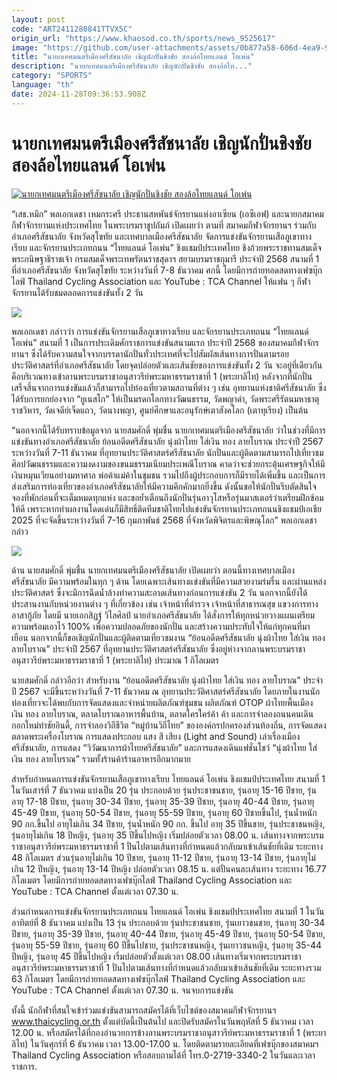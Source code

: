 ```yaml
---
layout: post
code: "ART2411280841TTVX5C"
origin_url: "https://www.khaosod.co.th/sports/news_9525617"
image: "https://github.com/user-attachments/assets/0b877a58-606d-4ea9-95ef-453c8cddc6a1"
title: "นายกเทศมนตรีเมืองศรีสัชนาลัย เชิญนักปั่นชิงชัย สองล้อไทยแลนด์ โอเพ่น"
description: "นายกเทศมนตรีเมืองศรีสัชนาลัย เชิญนักปั่นชิงชัย สองล้อไท..."
category: "SPORTS"
language: "th"
date: 2024-11-28T09:36:53.908Z
---
```


# นายกเทศมนตรีเมืองศรีสัชนาลัย เชิญนักปั่นชิงชัย สองล้อไทยแลนด์ โอเพ่น

[![นายกเทศมนตรีเมืองศรีสัชนาลัย เชิญนักปั่นชิงชัย สองล้อไทยแลนด์ โอเพ่น](https://www.khaosod.co.th/wpapp/uploads/2024/11/uieqqq.jpg "นายกเทศมนตรีเมืองศรีสัชนาลัย เชิญนักปั่นชิงชัย สองล้อไทยแลนด์ โอเพ่น")](https://www.khaosod.co.th/wpapp/uploads/2024/11/uieqqq.jpg)

“เสธ.หมึก” พลเอกเดชา เหมกระศรี ประธานสหพันธ์จักรยานแห่งอาเซียน (เอซีเอฟ) และนายกสมาคมกีฬาจักรยานแห่งประเทศไทย ในพระบรมราชูปถัมภ์ เปิดเผยว่า ตามที่ สมาคมกีฬาจักรยานฯ ร่วมกับอำเภอศรีสัชนาลัย จังหวัดสุโขทัย และเทศบาลเมืองศรีสัชนาลัย จัดการแข่งขันจักรยานเสือภูเขาทางเรียบ และจักรยานประเภทถนน “ไทยแลนด์ โอเพ่น” ชิงแชมป์ประเทศไทย ชิงถ้วยพระราชทานสมเด็จพระกนิษฐาธิราชเจ้า กรมสมเด็จพระเทพรัตนราชสุดาฯ สยามบรมราชกุมารี ประจำปี 2568 สนามที่ 1 ที่อำเภอศรีสัชนาลัย จังหวัดสุโขทัย ระหว่างวันที่ 7-8 ธันวาคม ศกนี้ โดยมีการถ่ายทอดสดทางเฟซบุ๊กไลฟ์ Thailand Cycling Association และ YouTube : TCA Channel ให้แฟน ๆ กีฬาจักรยานได้รับชมตลอดการแข่งขันทั้ง 2 วัน

![](https://www.khaosod.co.th/wpapp/uploads/2024/11/2549189.jpg)

พลเอกเดชา กล่าวว่า การแข่งขันจักรยานเสือภูเขาทางเรียบ และจักรยานประเภทถนน “ไทยแลนด์ โอเพ่น” สนามที่ 1 เป็นการประเดิมศักราชการแข่งขันสนามแรก ประจำปี 2568 ของสมาคมกีฬาจักรยานฯ ซึ่งได้รับความสนใจจากบรรดานักปั่นทั่วประเทศที่จะไปสัมผัสเส้นทางการปั่นตามรอยประวัติศาสตร์ที่อำเภอศรีสัชนาลัย โดยจุดปล่อยตัวและเส้นชัยของการแข่งขันทั้ง 2 วัน จะอยู่ที่เดียวกันคือบริเวณทางเข้าลานพระบรมราชาอนุสาวรีย์พระมหาธรรมราชาที่ 1 (พระยาลิไท) หลังจากที่นักปั่นเสร็จสิ้นจากการแข่งขันแล้วก็สามารถไปท่องเที่ยวตามสถานที่ต่าง ๆ เช่น อุทยานแห่งชาติศรีสัชนาลัย ซึ่งได้รับการยกย่องจาก “ยูเนสโก” ให้เป็นมรดกโลกทางวัฒนธรรม, วัดพญาดำ, วัดพระศรีรัตนมหาธาตุราชวิหาร, วัดเจดีย์เจ็ดแถว, วัดนางพญา, ศูนย์ศึกษาและอนุรักษ์เตาสังคโลก (เตาทุเรียง) เป็นต้น

“นอกจากนี้ได้รับทราบข้อมูลจาก นายสมศักดิ์ พุ่มชื่น นายกเทศมนตรีเมืองศรีสัชนาลัย ว่าในช่วงที่มีการแข่งขันทางอำเภอศรีสัชนาลัย ย้อนอดีตศรีสัชนาลัย นุ่งผ้าไทย ใส่เงิน ทอง ลายโบราณ ประจำปี 2567 ระหว่างวันที่ 7-11 ธันวาคม ที่อุทยานประวัติศาสตร์ศรีสัชนาลัย นักปั่นและผู้ติดตามสามารถไปเที่ยวชมศิลปวัฒนธรรมและความงดงามของขนมธรรมเนียมประเพณีโบราณ คาดว่าจะช่วยกระตุ้นเศรษฐกิจให้มีเงินหมุนเวียนอย่างมหาศาล พ่อค้าแม่ค้าในชุมชน รวมไปถึงผู้ประกอบการก็มีรายได้เพิ่มขึ้น และเป็นการส่งเสริมการท่องเที่ยวของอำเภอศรีสัชนาลัยให้มีความคึกคักมากยิ่งขึ้น ดังนั้นขอให้นักปั่นรีบตัดสินใจจองที่พักก่อนที่จะเต็มหมดทุกแห่ง และขอย้ำเตือนถึงนักปั่นรุ่นอาวุโสหรือรุ่นมาสเตอร์ว่าเตรียมฝึกซ้อมให้ดี เพราะหากทำผลงานโดดเด่นก็มีสิทธิ์ติดทีมชาติไทยไปแข่งขันจักรยานประเภทถนนชิงแชมป์เอเชีย 2025 ที่จะจัดขึ้นระหว่างวันที่ 7-16 กุมภาพันธ์ 2568 ที่จังหวัดพิจิตรและพิษณุโลก” พลเอกเดชา กล่าว

![](https://www.khaosod.co.th/wpapp/uploads/2024/11/2549183.jpg)

ด้าน นายสมศักดิ์ พุ่มชื่น นายกเทศมนตรีเมืองศรีสัชนาลัย เปิดเผยว่า ตอนนี้ทางเทศบาลเมืองศรีสัชนาลัย มีความพร้อมในทุก ๆ ด้าน โดยเฉพาะเส้นทางแข่งขันที่มีความสวยงามร่มรื่น และผ่านแหล่งประวัติศาสตร์ ซึ่งจะมีการฉีดน้ำล้างทำความสะอาดเส้นทางก่อนการแข่งขัน 2 วัน นอกจากนี้ยังได้ประสานงานกับหน่วยงานต่าง ๆ ที่เกี่ยวข้อง เช่น เจ้าหน้าที่ตำรวจ เจ้าหน้าที่สาธารณสุข แขวงการทาง อาสากู้ภัย โดยมี นายเอกสิฏฐ์ วิไลศิลป์ นายอำเภอศรีสัชนาลัย ได้สั่งการให้ทุกหน่วยวางแผนเตรียมความพร้อมเอาไว้ 100% เพื่อความปลอดภัยของนักปั่น และสร้างความประทับใจให้แก่ทุกคนที่มาเยือน นอกจากนี้ก็ขอเชิญนักปั่นและผู้ติดตามเที่ยวชมงาน “ย้อนอดีตศรีสัชนาลัย นุ่งผ้าไทย ใส่เงิน ทอง ลายโบราณ” ประจำปี 2567 ที่อุทยานประวัติศาสตร์ศรีสัชนาลัย ซึ่งอยู่ห่างจากลานพระบรมราชาอนุสาวรีย์พระมหาธรรมราชาที่ 1 (พระยาลิไท) ประมาณ 1 กิโลเมตร

นายสมศักดิ์ กล่าวอีกว่า สำหรับงาน “ย้อนอดีตศรีสัชนาลัย นุ่งผ้าไทย ใส่เงิน ทอง ลายโบราณ” ประจำปี 2567 จะมีขึ้นระหว่างวันที่ 7-11 ธันวาคม ณ อุทยานประวัติศาสตร์ศรีสัชนาลัย โดยภายในงานนักท่องเที่ยวจะได้พบกับการจัดแสดงและจำหน่ายผลิตภัณฑ์ชุมชน ผลิตภัณฑ์ OTOP ผ้าไทยพื้นเมือง เงิน ทอง ลายโบราณ, ตลาดโบราณอาหารพื้นบ้าน, ตลาดใครใคร่ค้า ค้า และการจำลองถนนคนเดินกอกใหม่ท่าชัยอินดี้, การจำลองวิถีชีวิต “หมู่บ้านวิถีไทย” ขององค์กรปกครองส่วนท้องถิ่น, การจัดแสดงตลาดพระเครื่องโบราณ การแสดงประกอบ แสง สี เสียง (Light and Sound) เล่าเรื่องเมืองศรีสัชนาลัย, การแสดง “วิวัฒนาการผ้าไทยศรีสัชนาลัย” และการแสดงเดินแฟชั่นโชว์ “นุ่งผ้าไทย ใส่เงิน ทอง ลายโบราณ” รวมทั้งร้านค้าร้านอาหารอีกมากมาย

สำหรับกำหนดการแข่งขันจักรยานเสือภูเขาทางเรียบ ไทยแลนด์ โอเพ่น ชิงแชมป์ประเทศไทย สนามที่ 1 ในวันเสาร์ที่ 7 ธันวาคม แบ่งเป็น 20 รุ่น ประกอบด้วย รุ่นประชาชนชาย, รุ่นอายุ 15-16 ปีชาย, รุ่นอายุ 17-18 ปีชาย, รุ่นอายุ 30-34 ปีชาย, รุ่นอายุ 35-39 ปีชาย, รุ่นอายุ 40-44 ปีชาย, รุ่นอายุ 45-49 ปีชาย, รุ่นอายุ 50-54 ปีชาย, รุ่นอายุ 55-59 ปีชาย, รุ่นอายุ 60 ปีชายขึ้นไป, รุ่นน้ำหนัก 90 กก.ขึ้นไป อายุไม่เกิน 34 ปีชาย, รุ่นน้ำหนัก 90 กก. ขึ้นไป อายุ 35 ปีขึ้นชาย, รุ่นประชาชนหญิง, รุ่นอายุไม่เกิน 18 ปีหญิง, รุ่นอายุ 35 ปีขึ้นไปหญิง เริ่มปล่อยตัวเวลา 08.00 น. เส้นทางจากพระบรมราชาอนุสาวรีย์พระมหาธรรมราชาที่ 1 ปั่นไปตามเส้นทางที่กำหนดแล้วกลับมาเข้าเส้นชัยที่เดิม ระยะทาง 48 กิโลเมตร ส่วนรุ่นอายุไม่เกิน 10 ปีชาย, รุ่นอายุ 11-12 ปีชาย, รุ่นอายุ 13-14 ปีชาย, รุ่นอายุไม่เกิน 12 ปีหญิง, รุ่นอายุ 13-14 ปีหญิง ปล่อยตัวเวลา 08.15 น. แต่ปั่นคนละเส้นทาง ระยะทาง 16.77 กิโลเมตร โดยมีการถ่ายทอดสดทางเฟซบุ๊กไลฟ์ Thailand Cycling Association และ YouTube : TCA Channel ตั้งแต่เวลา 07.30 น.

ส่วนกำหนดการแข่งขันจักรยานประเภทถนน ไทยแลนด์ โอเพ่น ชิงแชมป์ประเทศไทย สนามที่ 1 ในวันอาทิตย์ที่ 8 ธันวาคม แบ่งเป็น 13 รุ่น ประกอบด้วย รุ่นประชาชนชาย, รุ่นเยาวชนชาย, รุ่นอายุ 30-34 ปีชาย, รุ่นอายุ 35-39 ปีชาย, รุ่นอายุ 40-44 ปีชาย, รุ่นอายุ 45-49 ปีชาย, รุ่นอายุ 50-54 ปีชาย, รุ่นอายุ 55-59 ปีชาย, รุ่นอายุ 60 ปีขึ้นไปชาย, รุ่นประชาชนหญิง, รุ่นเยาวชนหญิง, รุ่นอายุ 35-44 ปีหญิง, รุ่นอายุ 45 ปีขึ้นไปหญิง เริ่มปล่อยตัวตั้งแต่เวลา 08.00 เส้นทางเริ่มจากพระบรมราชาอนุสาวรีย์พระมหาธรรมราชาที่ 1 ปั่นไปตามเส้นทางที่กำหนดแล้วกลับมาเข้าเส้นชัยที่เดิม ระยะทางรวม 63 กิโลเมตร โดยมีการถ่ายทอดสดทางเฟซบุ๊กไลฟ์ Thailand Cycling Association และ YouTube : TCA Channel ตั้งแต่เวลา 07.30 น. จนจบการแข่งขัน

ทั้งนี้ นักกีฬาที่สนใจเข้าร่วมแข่งขันสามารถสมัครได้ที่เว็บไซต์ของสมาคมกีฬาจักรยานฯ www.thaicycling.or.th ตั้งแต่บัดนี้เป็นต้นไป และปิดรับสมัครในวันพฤหัสที่ 5 ธันวาคม เวลา 12.00 น. หรือสมัครได้ที่กองอำนวยการข้างลานพระบรมราชาอนุสาวรีย์พระมหาธรรมราชาที่ 1 (พระยาลิไท) ในวันศุกร์ที่ 6 ธันวาคม เวลา 13.00-17.00 น. โดยติดตามรายละเอียดที่เฟซบุ๊กของสมาคมฯ Thailand Cycling Association หรือสอบถามได้ที่ โทร.0-2719-3340-2 ในวันและเวลาราชการ.